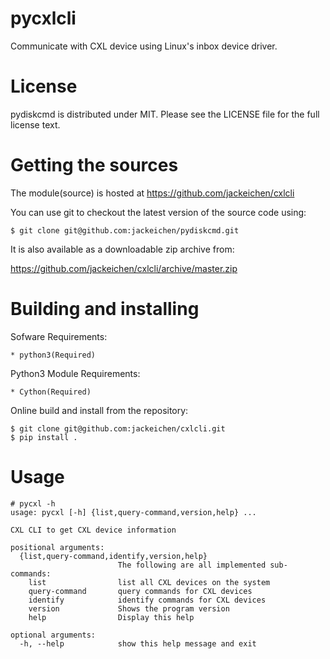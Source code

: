 pycxlcli
========
Communicate with CXL device using Linux's inbox device driver.


License
=======
pydiskcmd is distributed under MIT.
Please see the LICENSE file for the full license text.


Getting the sources
===================
The module(source) is hosted at https://github.com/jackeichen/cxlcli

You can use git to checkout the latest version of the source code using:

    $ git clone git@github.com:jackeichen/pydiskcmd.git

It is also available as a downloadable zip archive from:

   https://github.com/jackeichen/cxlcli/archive/master.zip


Building and installing
=======================

Sofware Requirements:

    * python3(Required)

Python3 Module Requirements:

    * Cython(Required)

Online build and install from the repository:

    $ git clone git@github.com:jackeichen/cxlcli.git
    $ pip install .


Usage
=====

```
# pycxl -h
usage: pycxl [-h] {list,query-command,version,help} ...

CXL CLI to get CXL device information

positional arguments:
  {list,query-command,identify,version,help}
                        The following are all implemented sub-commands:
    list                list all CXL devices on the system
    query-command       query commands for CXL devices
    identify            identify commands for CXL devices
    version             Shows the program version
    help                Display this help

optional arguments:
  -h, --help            show this help message and exit
```